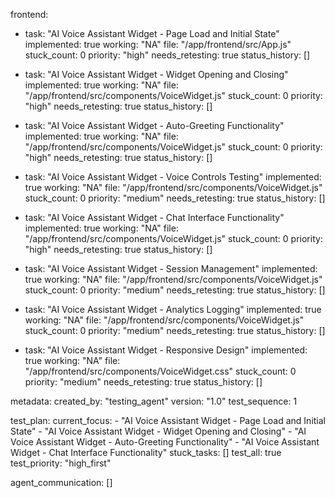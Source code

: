 frontend:
  - task: "AI Voice Assistant Widget - Page Load and Initial State"
    implemented: true
    working: "NA"
    file: "/app/frontend/src/App.js"
    stuck_count: 0
    priority: "high"
    needs_retesting: true
    status_history: []

  - task: "AI Voice Assistant Widget - Widget Opening and Closing"
    implemented: true
    working: "NA"
    file: "/app/frontend/src/components/VoiceWidget.js"
    stuck_count: 0
    priority: "high"
    needs_retesting: true
    status_history: []

  - task: "AI Voice Assistant Widget - Auto-Greeting Functionality"
    implemented: true
    working: "NA"
    file: "/app/frontend/src/components/VoiceWidget.js"
    stuck_count: 0
    priority: "high"
    needs_retesting: true
    status_history: []

  - task: "AI Voice Assistant Widget - Voice Controls Testing"
    implemented: true
    working: "NA"
    file: "/app/frontend/src/components/VoiceWidget.js"
    stuck_count: 0
    priority: "medium"
    needs_retesting: true
    status_history: []

  - task: "AI Voice Assistant Widget - Chat Interface Functionality"
    implemented: true
    working: "NA"
    file: "/app/frontend/src/components/VoiceWidget.js"
    stuck_count: 0
    priority: "high"
    needs_retesting: true
    status_history: []

  - task: "AI Voice Assistant Widget - Session Management"
    implemented: true
    working: "NA"
    file: "/app/frontend/src/components/VoiceWidget.js"
    stuck_count: 0
    priority: "medium"
    needs_retesting: true
    status_history: []

  - task: "AI Voice Assistant Widget - Analytics Logging"
    implemented: true
    working: "NA"
    file: "/app/frontend/src/components/VoiceWidget.js"
    stuck_count: 0
    priority: "medium"
    needs_retesting: true
    status_history: []

  - task: "AI Voice Assistant Widget - Responsive Design"
    implemented: true
    working: "NA"
    file: "/app/frontend/src/components/VoiceWidget.css"
    stuck_count: 0
    priority: "medium"
    needs_retesting: true
    status_history: []

metadata:
  created_by: "testing_agent"
  version: "1.0"
  test_sequence: 1

test_plan:
  current_focus:
    - "AI Voice Assistant Widget - Page Load and Initial State"
    - "AI Voice Assistant Widget - Widget Opening and Closing"
    - "AI Voice Assistant Widget - Auto-Greeting Functionality"
    - "AI Voice Assistant Widget - Chat Interface Functionality"
  stuck_tasks: []
  test_all: true
  test_priority: "high_first"

agent_communication: []